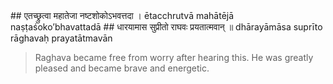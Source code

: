 <section>
<section data-markdown>
## एतच्छ्रुत्वा महातेजा नष्टशोकोऽभवत्तदा ।
ētacchrutvā mahātējā naṣṭaśoko’bhavattadā
## धारयामास सुप्रीतो राघवः प्रयतात्मवान् ॥
dhārayāmāsa suprīto rāghavaḥ prayatātmavān

> Raghava became free from worry after hearing this. He was greatly pleased and became brave and energetic.
<!--
Having heard this, that great warrior Raghava, feeling greatly delighted, became free from anguish. The lustrous Lord Rāma obeyed the sayings of sage Agastya with great happiness. With a composed mind, he retained this hymn in his memory, ready to chant the Ādityahrudyam. Having performed Acamanam (sipping water thrice) and being purified, Rāma gazing at the sun with devotion, recited the hymn Ādityahrudyam thrice, then that great hero Rāghava was thrilled and lifted his bow.
-->
</section>
</section>
